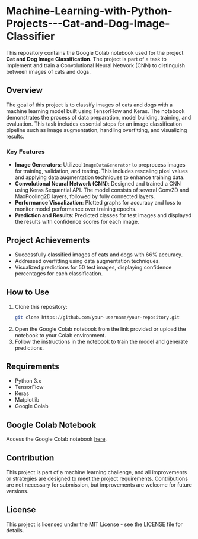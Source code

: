 # Machine-Learning-with-Python-Projects---Cat-and-Dog-Image-Classifier

This repository contains the Google Colab notebook used for the project **Cat and Dog Image Classification**. The project is part of a task to implement and train a Convolutional Neural Network (CNN) to distinguish between images of cats and dogs.

## Overview

The goal of this project is to classify images of cats and dogs with a machine learning model built using TensorFlow and Keras. The notebook demonstrates the process of data preparation, model building, training, and evaluation. This task includes essential steps for an image classification pipeline such as image augmentation, handling overfitting, and visualizing results.

### Key Features

- **Image Generators**: Utilized `ImageDataGenerator` to preprocess images for training, validation, and testing. This includes rescaling pixel values and applying data augmentation techniques to enhance training data.
- **Convolutional Neural Network (CNN)**: Designed and trained a CNN using Keras Sequential API. The model consists of several Conv2D and MaxPooling2D layers, followed by fully connected layers.
- **Performance Visualization**: Plotted graphs for accuracy and loss to monitor model performance over training epochs.
- **Prediction and Results**: Predicted classes for test images and displayed the results with confidence scores for each image.

## Project Achievements

- Successfully classified images of cats and dogs with 66% accuracy.
- Addressed overfitting using data augmentation techniques.
- Visualized predictions for 50 test images, displaying confidence percentages for each classification.

## How to Use

1. Clone this repository:
   ```bash
   git clone https://github.com/your-username/your-repository.git
   ```
2. Open the Google Colab notebook from the link provided or upload the notebook to your Colab environment.
3. Follow the instructions in the notebook to train the model and generate predictions.

## Requirements

- Python 3.x
- TensorFlow
- Keras
- Matplotlib
- Google Colab

## Google Colab Notebook

Access the Google Colab notebook [here]([https://colab.research.google.com/drive/14rPAPQ_tC9BX_DpTkZciWT1OJysMlr1p#scrollTo=la_Oz6oLlub6&uniqifier=4](https://colab.research.google.com/github/Pebiebi/Machine-Learning-with-Python-Projects---Cat-and-Dog-Image-Classifier/blob/main/fcc_cat_dog.ipynb)).

## Contribution
This project is part of a machine learning challenge, and all improvements or strategies are designed to meet the project requirements. Contributions are not necessary for submission, but improvements are welcome for future versions.

## License
This project is licensed under the MIT License - see the [LICENSE](LICENSE) file for details.
